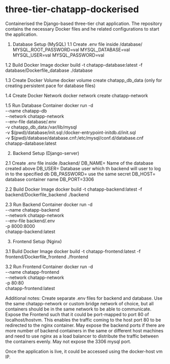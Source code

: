 # three-tier-chatapp-dockerised
Containerised the Django-based three-tier chat application. The repository contains the necessary Docker files and he related configurations to start the application.

1. Database Setup (MySQL)
1.1 Create .env file inside /database/
MYSQL_ROOT_PASSWORD=val
MYSQL_DATABASE=val
MYSQL_USER=val
MYSQL_PASSWORD=val

1.2 Build Docker Image
docker build -t chatapp-database:latest -f database/Dockerfile_database ./database

1.3 Create Docker Volume
docker volume create chatapp_db_data (only for creating persistent pace for database files)

1.4 Create Docker Network
docker network create chatapp-network

1.5 Run Database Container
docker run -d \
  --name chatapp-db \
  --network chatapp-network \
  --env-file database/.env \
  -v chatapp_db_data:/var/lib/mysql \
  -v $(pwd)/database/init.sql:/docker-entrypoint-initdb.d/init.sql \
  -v $(pwd)/database/database.cnf:/etc/mysql/conf.d/database.cnf \
  chatapp-database:latest



2. Backend Setup (Django-server)
   
2.1 Create .env file inside /backend/
DB_NAME= Name of the database created above 
DB_USER= Database user which th backend will user to log in to the specified db 
DB_PASSWORD= use the same secret
DB_HOST= database container name 
DB_PORT=3306

2.2 Build Docker Image
docker build -t chatapp-backend:latest -f backend/Dockerfile_backend ./backend

2.3 Run Backend Container
docker run -d \
  --name chatapp-backend \
  --network chatapp-network \
  --env-file backend/.env \
  -p 8000:8000 \
  chatapp-backend:latest
  
3. Frontend Setup (Nginx)
   
3.1 Build Docker Image
docker build -t chatapp-frontend:latest -f frontend/Dockerfile_frontend ./frontend

3.2 Run Frontend Container
docker run -d \
  --name chatapp-frontend \
  --network chatapp-network \
  -p 80:80 \
  chatapp-frontend:latest


Additional notes:
Create separate .env files for backend and database.
Use the same chatapp-network or custom bridge network of choice, but all containers should be in the same network to be able to communicate.
Expose the Frontend such that it could be port-mapped to port 80 of localhost/hostvm. This enables the traffic coming to the host port 80 to be redirected to the nginx container.
May expose the backend ports if there are more number of backend containers in the same or different host machines and need to use nginx as a load balancer to distribute the traffic between the containers evenly.
May not expose the 3306 mysql port.

Once the application is live, it could be accessed using the docker-host vm IP.



